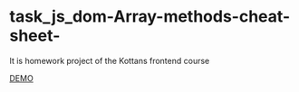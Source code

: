# task_js_dom-Array-methods-cheat-sheet-
It is homework project of the Kottans frontend course

[DEMO](https://vladimirrutskiy.github.io/task_js_dom-Array-methods-cheat-sheet-/)